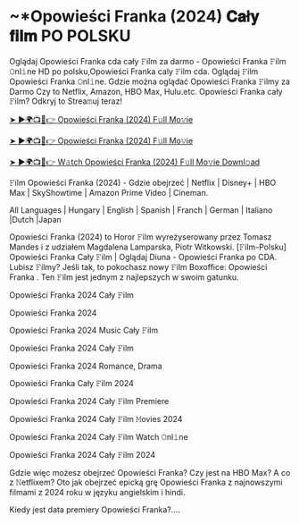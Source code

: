 # <h1> ~*Opowieści Franka (2024) 𝐂𝐚ł𝐲 𝐟𝐢𝐥𝐦 PO POLSKU </h1>

Oglądaj Opowieści Franka cda cały 𝙵ilm za darmo - Opowieści Franka 𝙵ilm 𝙾nl𝚒ne HD po polsku,Opowieści Franka caly 𝙵ilm cda. Oglądaj 𝙵ilm Opowieści Franka 𝙾nl𝚒ne. Gdzie można oglądać Opowieści Franka 𝙵ilmy za Darmo Czy to Netflix, Amazon, HBO Max, Hulu.etc. Opowieści Franka cały 𝙵ilm? Odkryj to Strea𝚖uj teraz!


<a href="https://love-4k.com/pl/movie/933845/opowieci-franka-gitcodecpl"> ➤ ►🌍📺📱👉 Opowieści Franka (2024) F𝚞ll Mo𝚟ie </a>


<a href="https://love-4k.com/pl/movie/933845/opowieci-franka-gitcodecpl"> ➤ ►🌍📺📱👉 Opowieści Franka (2024) F𝚞ll Mo𝚟ie </a>


<a href="https://love-4k.com/pl/movie/933845/opowieci-franka-gitcodecpl"> ➤ ►🌍📺📱👉 W𝚊tch Opowieści Franka (2024) F𝚞ll Mo𝚟ie Downl𝚘ad </a>

𝙵ilm Opowieści Franka (2024) - Gdzie obejrzeć | Netflix | Disney+ | HBO Max | SkyShowtime | Amazon Prime Video | Cineman.

All Languages | Hungary | English | Spanish | Franch | German | Italiano |Dutch |Japan

Opowieści Franka (2024) to Horor 𝙵ilm wyreżyserowany przez Tomasz Mandes i z udziałem Magdalena Lamparska, Piotr Witkowski. [𝙵ilm-Polsku] Opowieści Franka Cały 𝙵ilm | Oglądaj Diuna - Opowieści Franka po CDA. Lubisz 𝙵ilmy? Jeśli tak, to pokochasz nowy 𝙵ilm Boxoffice: Opowieści Franka . Ten 𝙵ilm jest jednym z najlepszych w swoim gatunku.

Opowieści Franka 2024 Cały 𝙵ilm

Opowieści Franka 2024

Opowieści Franka 2024 Music Cały 𝙵ilm

Opowieści Franka 2024 Cały 𝙵ilm

Opowieści Franka 2024 Romance, Drama

Opowieści Franka Cały 𝙵ilm 2024

Opowieści Franka 2024 Cały 𝙵ilm Premiere

Opowieści Franka 2024 Cały 𝙵ilm 𝙼ovies 2024

Opowieści Franka 2024 Cały 𝙵ilm Watch 𝙾nl𝚒ne

Opowieści Franka 2024 Cały 𝙵ilm 2024

Gdzie więc możesz obejrzeć Opowieści Franka? Czy jest na HBO Max? A co z 𝙽etflixem? Oto jak obejrzeć epicką grę Opowieści Franka z najnowszymi filmami z 2024 roku w języku angielskim i hindi.

Kiedy jest data premiery Opowieści Franka?....
